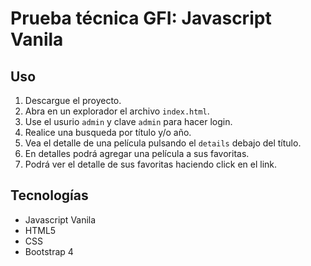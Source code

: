 # Prueba técnica GFI: Javascript Vanila
## Uso
1. Descargue el proyecto.
2. Abra en un explorador el archivo `index.html`.
3. Use el usurio `admin` y clave `admin` para hacer login.
4. Realice una busqueda por título y/o año.
5. Vea el detalle de una película pulsando el `details` debajo del título.
6. En detalles podrá agregar una película a sus favoritas.
7. Podrá ver el detalle de sus favoritas haciendo click en el link.
## Tecnologías
- Javascript Vanila
- HTML5
- CSS
- Bootstrap 4
